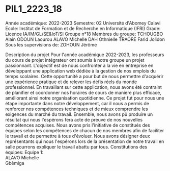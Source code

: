 # PIL1_2223_18
Année académique: 2022-2023
Semestre: 02
Université d'Abomey Calavi
Ecole: Institut de Formation et de Recherche en Informatique (IFRI)
Grade: Licence IA/IM/GL/SE&IoT/SI
Groupe n°18
Membres du groupe: 
   TCHOUGBO Alain
   ODOUN Laourou
   ALAVO Michelle
   DAH Othnielle
   TRAORE Farid
   Jolidon
Sous les supervisions de:
   ZOHOUN Jérôme
   
Description du projet
   Pour l'année académique 2022-2023, les professeurs du cours de projet intégrateur ont soumis à notre groupe un projet passionnant. L'objectif est de 
   nous confronter à la vie en entreprise en développant une application web dédiée à la gestion de nos emplois du temps scolaires. Cette opportunité a
   pour but de nous permettre d'acquérir une expérience pratique et de relever les défis réels du monde professionnel. En travaillant sur cette application,
   nous avons été contraint de planifier et coordonner nos horaires de cours de manière plus efficace, améliorant ainsi notre organisation quotidienne. Ce 
   projet fut pour nous une étape importante dans notre développement, car il nous a permis de renforcer nos compétences techniques et de mieux comprendre 
   les exigences du marché du travail. Ensemble, nous avons pû produire un résultat qui nous l'espérons fera acte de preuve de nos nouvelles compétences acquises.
   Nous avons pris l'initiative de constitués des équipes selon les compétences de chacun de nos membres afin de faciliter le travail et de permettre à tous d'évoluer.
   Nous avons désigner deux représentants qui nous l'espérons lors de la présentation de notre travail en salle pourrons expliquer le travail abattu par tous. 
   Constitutions des équipes: 
      Equipe 1:                     
        ALAVO Michelle             
        Gbèmiga        
        
     
        
   
